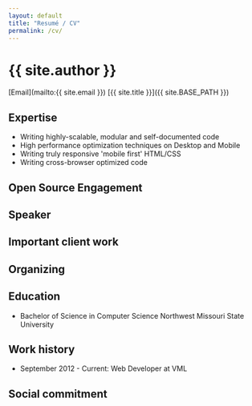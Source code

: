 ```yaml
---
layout: default
title: "Resumé / CV"
permalink: /cv/
---
```


# {{ site.author }}

[Email](mailto:{{ site.email }})
[{{ site.title }}]({{ site.BASE_PATH }})

## Expertise

- Writing highly-scalable, modular and self-documented code
- High performance optimization techniques on Desktop and Mobile
- Writing truly responsive 'mobile first' HTML/CSS
- Writing cross-browser optimized code


## Open Source Engagement


## Speaker


## Important client work


## Organizing


## Education

- Bachelor of Science in Computer Science Northwest Missouri State University


## Work history

- September 2012 - Current: Web Developer at VML


## Social commitment

